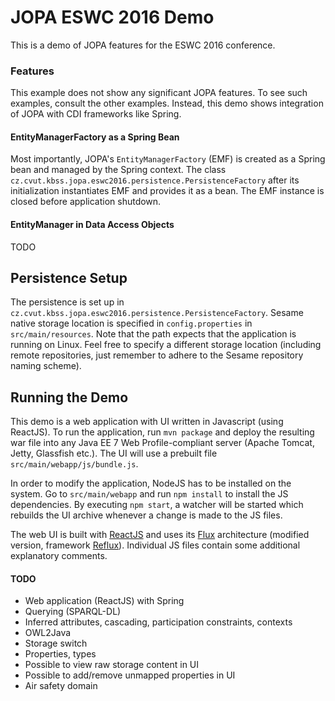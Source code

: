 # JOPA ESWC 2016 Demo

This is a demo of JOPA features for the ESWC 2016 conference.

### Features

This example does not show any significant JOPA features. To see such examples, consult the other examples. Instead, this
demo shows integration of JOPA with CDI frameworks like Spring.

#### EntityManagerFactory as a Spring Bean

Most importantly, JOPA's `EntityManagerFactory` (EMF) is created as a Spring bean and managed by the Spring context. The class 
`cz.cvut.kbss.jopa.eswc2016.persistence.PersistenceFactory` after its initialization instantiates EMF and provides it as a bean. 
The EMF instance is closed before application shutdown.

#### EntityManager in Data Access Objects

TODO

## Persistence Setup

The persistence is set up in `cz.cvut.kbss.jopa.eswc2016.persistence.PersistenceFactory`. Sesame native storage location is specified
in `config.properties` in `src/main/resources`. Note that the path expects that the application is running on Linux. Feel free to specify
a different storage location (including remote repositories, just remember to adhere to the Sesame repository naming scheme).

## Running the Demo

This demo is a web application with UI written in Javascript (using ReactJS). To run the application, run `mvn package` and deploy
the resulting war file into any Java EE 7 Web Profile-compliant server (Apache Tomcat, Jetty, Glassfish etc.).
The UI will use a prebuilt file `src/main/webapp/js/bundle.js`.

In order to modify the application, NodeJS has to be installed on the system. Go to `src/main/webapp` and run `npm install` to install the JS
dependencies. By executing `npm start`, a watcher will be started which rebuilds the UI archive whenever a change is made to the JS files.

The web UI is built with [ReactJS](https://facebook.github.io/react/) and uses its [Flux](https://facebook.github.io/flux/docs/overview.html)
architecture (modified version, framework [Reflux](https://github.com/reflux/refluxjs)). 
Individual JS files contain some additional explanatory comments.

#### TODO

- Web application (ReactJS) with Spring
- Querying (SPARQL-DL)
- Inferred attributes, cascading, participation constraints, contexts
- OWL2Java
- Storage switch
- Properties, types
- Possible to view raw storage content in UI
- Possible to add/remove unmapped properties in UI
- Air safety domain
